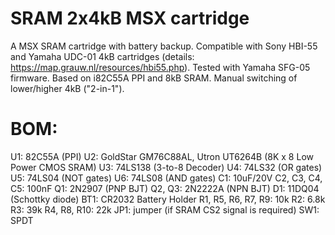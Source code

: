 # SRAM 2x4kB MSX cartridge

A MSX SRAM cartridge with battery backup. Compatible with Sony HBI-55 and Yamaha UDC-01 4kB cartridges (details: https://map.grauw.nl/resources/hbi55.php). Tested with Yamaha SFG-05 firmware. Based on i82C55A PPI and 8kB SRAM. Manual switching of lower/higher 4kB ("2-in-1").

# BOM:
U1: 82C55A (PPI)
U2: GoldStar GM76C88AL, Utron UT6264B (8K x 8 Low Power CMOS SRAM)
U3: 74LS138 (3-to-8 Decoder)
U4: 74LS32 (OR gates)
U5: 74LS04 (NOT gates)
U6: 74LS08 (AND gates)
C1: 10uF/20V
C2, C3, C4, C5: 100nF
Q1: 2N2907 (PNP BJT)
Q2, Q3: 2N2222A (NPN BJT)
D1: 11DQ04 (Schottky diode)
BT1: CR2032 Battery Holder
R1, R5, R6, R7, R9: 10k
R2: 6.8k
R3: 39k
R4, R8, R10: 22k
JP1: jumper (if SRAM CS2 signal is required)
SW1: SPDT
